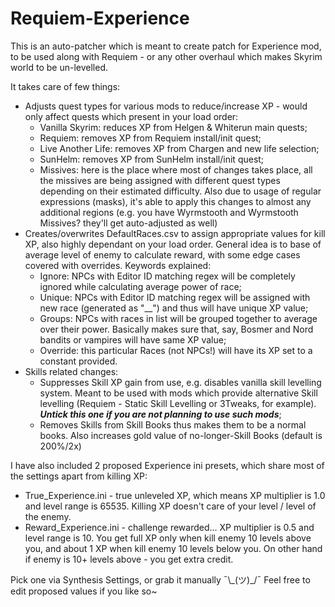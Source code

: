 # Requiem-Experience

This is an auto-patcher which is meant to create patch for Experience mod, to be used along with Requiem - or any other overhaul which makes Skyrim world to be un-levelled.

It takes care of few things:
* Adjusts quest types for various mods to reduce/increase XP - would only affect quests which present in your load order:
  * Vanilla Skyrim: reduces XP from Helgen & Whiterun main quests;
  * Requiem: removes XP from Requiem install/init quest;
  * Live Another Life: removes XP from Chargen and new life selection;
  * SunHelm: removes XP from SunHelm install/init quest;
  * Missives: here is the place where most of changes takes place, all the missives are being assigned with different quest types depending on their estimated difficulty. Also due to usage of regular expressions (masks), it's able to apply this changes to almost any additional regions (e.g. you have Wyrmstooth and Wyrmstooth Missives? they'll get auto-adjusted as well)
* Creates/overwrites DefaultRaces.csv to assign appropriate values for kill XP, also highly dependant on your load order. General idea is to base of average level of enemy to calculate reward, with some edge cases covered with overrides. Keywords explained:
  * Ignore: NPCs with Editor ID matching regex will be completely ignored while calculating average power of race;
  * Unique: NPCs with Editor ID matching regex will be assigned with new race (generated as "<race EditorID>__<npc EditorID>") and thus will have unique XP value;
  * Groups: NPCs with races in list will be grouped together to average over their power. Basically makes sure that, say, Bosmer and Nord bandits or vampires will have same XP value;
  * Override: this particular Races (not NPCs!) will have its XP set to a constant provided.
* Skills related changes:
  * Suppresses Skill XP gain from use, e.g. disables vanilla skill levelling system. Meant to be used with mods which provide alternative Skill levelling (Requiem - Static Skill Levelling or 3Tweaks, for example). ___Untick this one if you are not planning to use such mods___;
  * Removes Skills from Skill Books thus makes them to be a normal books. Also increases gold value of no-longer-Skill Books (default is 200%/2x)


I have also included 2 proposed Experience ini presets, which share most of the settings apart from killing XP:
* True_Experience.ini - true unleveled XP, which means XP multiplier is 1.0 and level range is 65535. Killing XP doesn't care of your level / level of the enemy.
* Reward_Experience.ini - challenge rewarded... XP multiplier is 0.5 and level range is 10. You get full XP only when kill enemy 10 levels above you, and about 1 XP when kill enemy 10 levels below you. On other hand if enemy is 10+ levels above - you get extra credit.

Pick one via Synthesis Settings, or grab it manually ¯\\\_(ツ)\_/¯
Feel free to edit proposed values if you like so~
